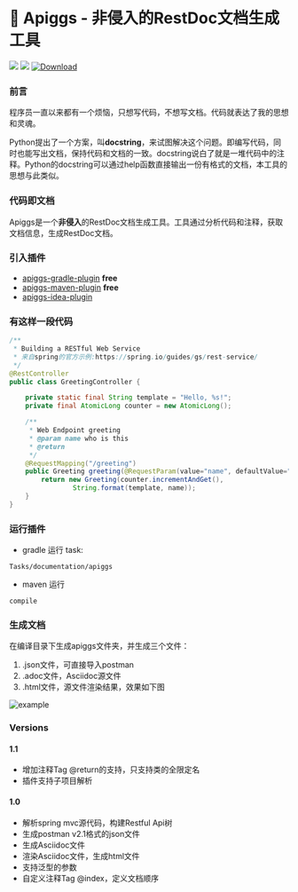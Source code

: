 # 🐷 Apiggs - 非侵入的RestDoc文档生成工具

![](https://img.shields.io/badge/language-java-yellow.svg)
![](https://img.shields.io/badge/build-processing-green.svg)
[ ![Download](https://api.bintray.com/packages/apiggs/maven/apiggs/images/download.svg) ](https://bintray.com/apiggs/maven/apiggs/_latestVersion)

### 前言
程序员一直以来都有一个烦恼，只想写代码，不想写文档。代码就表达了我的思想和灵魂。

Python提出了一个方案，叫**docstring**，来试图解决这个问题。即编写代码，同时也能写出文档，保持代码和文档的一致。docstring说白了就是一堆代码中的注释。Python的docstring可以通过help函数直接输出一份有格式的文档，本工具的思想与此类似。


### 代码即文档

Apiggs是一个**非侵入**的RestDoc文档生成工具。工具通过分析代码和注释，获取文档信息，生成RestDoc文档。

### 引入插件

* [apiggs-gradle-plugin](https://github.com/apiggs/apiggs-gradle-plugin) **free**
* [apiggs-maven-plugin](https://github.com/apiggs/apiggs-maven-plugin) **free**
* [apiggs-idea-plugin](https://github.com/apiggs/apiggs-idea-plugin)

### 有这样一段代码

```java
/**
 * Building a RESTful Web Service
 * 来自spring的官方示例:https://spring.io/guides/gs/rest-service/
 */
@RestController
public class GreetingController {

    private static final String template = "Hello, %s!";
    private final AtomicLong counter = new AtomicLong();

    /**
     * Web Endpoint greeting
     * @param name who is this
     * @return
     */
    @RequestMapping("/greeting")
    public Greeting greeting(@RequestParam(value="name", defaultValue="World") String name) {
        return new Greeting(counter.incrementAndGet(),
                String.format(template, name));
    }
}
```

### 运行插件

* gradle 运行 task: 
```
Tasks/documentation/apiggs
```
* maven 运行 
```
compile
```


### 生成文档
在编译目录下生成apiggs文件夹，并生成三个文件：
1. .json文件，可直接导入postman
1. .adoc文件，Asciidoc源文件
1. .html文件，源文件渲染结果，效果如下图

![example](https://apiggy-1252473972.cos.ap-shanghai.myqcloud.com/greeting.jpg)

### Versions

#### 1.1
* 增加注释Tag @return的支持，只支持类的全限定名
* 插件支持子项目解析

#### 1.0
* 解析spring mvc源代码，构建Restful Api树
* 生成postman v2.1格式的json文件
* 生成Asciidoc文件
* 渲染Asciidoc文件，生成html文件
* 支持泛型的参数
* 自定义注释Tag @index，定义文档顺序

